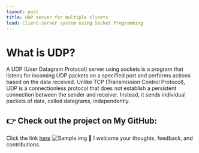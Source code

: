 ```yaml
---
layout: post
title: UDP server for multiple clinets
lead: Client-server system using Socket Programming
---
```

# What is UDP?
A UDP (User Datagram Protocol) server using sockets is a program that listens for incoming UDP packets on a specified port and performs actions based on the data received. Unlike TCP (Transmission Control Protocol), UDP is a connectionless protocol that does not establish a persistent connection between the sender and receiver. Instead, it sends individual packets of data, called datagrams, independently.

## 👉 Check out the project on My GitHub: 
Click the link [here](https://github.com/chaw-thiri/Computer-Network/tree/main/UDP/UPD_Server_For_Multiple_clients)
![Sample img](chaw-thiri/chaw-thiri.github.io/assets/jpg/image-2.png)
🙏 I welcome your thoughts, feedback, and contributions. 